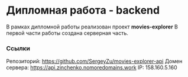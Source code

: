 # Дипломная работа - backend

В рамках дипломной работы реализован проект **movies-explorer**
В первой части работы создана серверная часть.

### Ссылки

Репозиторий: https://github.com/SergeyZu/movies-explorer-api
Домен сервера: https://api.zinchenko.nomoredomains.work
IP: 158.160.5.160
